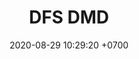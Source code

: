 ---
layout: liga-indigo-team
permalink: /team/:title.html
categories: LI LI1 LI2 LI6 LI7 SSI7 TAE1 SAP2 TSR6 SSI7
maincover: /assets/logos/DFS.png
puntosLJMAYO24: 17
date: 2020-08-29 10:29:20 +0700
title: DFS DMD
route: /liga-johto
tag: johto042024
color: black
puntosLJ202404: 12
grupo: sur
background: '#F16C38'
cover: /assets/backCard.png
team: DFS DIAMOND

ID: DFS DMD
puntos: 0
pj: 1


team1: partido5
team2: partido5
team3: DMD3
team4: DMD4
team5: DMD5
team6: partido5 
team7: partido5 
team8: DMD8 
team9: DMD9 


#PARTIDO 1
maincover1: /assets/logos/TAE.png
j1: RONDA 1
p1:  DMD
pp1: TAE
bg1: rock rock
r1: 0
rr1: 2
pt1: 0
pj1: 0
#PARTIDO 2
j2: RONDA 2
maincover2: /assets/logos/DFS.png
p2: DMD
pp2: SAP
bg2: rock rock
r2: 0
rr2: 0
pt2: 0
pj2: 0

#PARTIDO 6
j6: RONDA 6
maincover6: /assets/logos/TSR.png
p6:  DMD
r6: 0
pp6: TSR
rr6: 0 
bg6: rock 
pt6: 0
pj6: 0
#PARTIDO 7
maincover7: /assets/logos/SSI.png
j7: RONDA 7
p7: DMD
r7: 0
pp7: SSI
rr7: 0
bg7: rock 
pt7: 0
pj7: 0

# pj: 11
# pt1: 0
# pt2: 0
# pt3: 0
# pt4: 0
# pt5: 0
# pt6: 0
# pt7: 0
# pt8: 0
# pt9: 0
# pt10: 0
# pt11: 0
# p1: ZODIAC
# r1: 0
# bg1: rock bg-warning
# rr1: 0
# pp1: DFS DMD
# p2: DFS DMD
# r2: 0
# rr2: 0
# bg2: rock bg-success
# pp2: MBO
# p3: DFS DMD
# r3: 0
# bg3: rock bg-info
# rr3: 0
# pp3: LAST BREATH
# p4:  DFS RUBY
# r4: 0
# bg4: rock bg-success
# rr4: 0
# pp4: DFS DMD
# p5:  no smite
# r5: 0
# bg5: rock bg-danger
# rr5: 0
# pp5: dfs dmd
# p6: jas
# r6: 0
# rr6: 0
# bg6: rock bg-success
# pp6: dfs dmd
# p7:  DFS DMD
# r7: 0
# rr7: 0
# bg7: rock bg-danger
# pp7: SOJ
# p8:  DFS DMD
# r8: 0
# bg8: rock bg-warning
# rr8: 0
# pp8: T. SATISFACTION
# p9:  DFS DMD
# r9: 0
# bg9: rock bg-danger
# rr9: 0
# pp9: S. VANGUARD
# p10:  HGO
# r10: 0
# rr10: 0
# bg10: rock bg-warning
# pp10: DFS DM
# p11: hg regios
# r11: 0
# rr11: 0
# bg11: rock bg-success
# pp11: dfs dmd
##torneos
rango: ACERO
bg: bg-johto 
torneo1: Lj my24
tps1: IN PROGRESS
tb1: card-johto
timg1: /assets/logos/LIGA-JOHTO.png
---